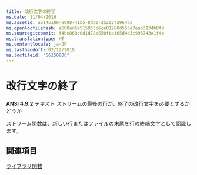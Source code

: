 ```yaml
---
title: 改行文字の終了
ms.date: 11/04/2016
ms.assetid: ab145180-a098-41b5-8db0-2520272964ba
ms.openlocfilehash: e600ad6a515965c6ce01280d555e7eab3134b8fd
ms.sourcegitcommit: f4be868c0d1d78e550fba105d4d3c993743a1f4b
ms.translationtype: HT
ms.contentlocale: ja-JP
ms.lasthandoff: 02/12/2019
ms.locfileid: "56150806"
---
```

# <a name="terminating-newline-characters"></a>改行文字の終了

**ANSI 4.9.2** テキスト ストリームの最後の行が、終了の改行文字を必要とするかどうか

ストリーム関数は、新しい行またはファイルの末尾を行の終端文字として認識します。

## <a name="see-also"></a>関連項目

[ライブラリ関数](../c-language/library-functions.md)
